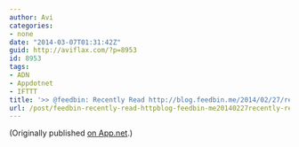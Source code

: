 ```yaml
---
author: Avi
categories:
- none
date: "2014-03-07T01:31:42Z"
guid: http://aviflax.com/?p=8953
id: 8953
tags:
- ADN
- Appdotnet
- IFTTT
title: '>> @feedbin: Recently Read http://blog.feedbin.me/2014/02/27/recently-read/'
url: /post/feedbin-recently-read-httpblog-feedbin-me20140227recently-read-2/
---
```

(Originally published [on App.net](http://alpha.app.net/aviflax/post/24753464).)